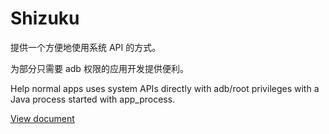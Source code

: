 # Shizuku

提供一个方便地使用系统 API 的方式。

为部分只需要 adb 权限的应用开发提供便利。

Help normal apps uses system APIs directly with adb/root privileges with a Java process started with app_process.

[View document](https://shizuku.rikka.app/)
